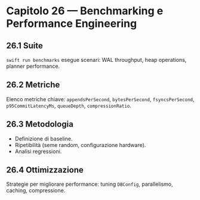 # Capitolo 26 — Benchmarking e Performance Engineering

## 26.1 Suite
`swift run benchmarks` esegue scenari: WAL throughput, heap operations, planner performance.

## 26.2 Metriche
Elenco metriche chiave: `appendsPerSecond`, `bytesPerSecond`, `fsyncsPerSecond`, `p95CommitLatencyMs`, `queueDepth`, `compressionRatio`.

## 26.3 Metodologia
- Definizione di baseline.
- Ripetibilità (seme random, configurazione hardware).
- Analisi regressioni.

## 26.4 Ottimizzazione
Strategie per migliorare performance: tuning `DBConfig`, parallelismo, caching, compressione.
